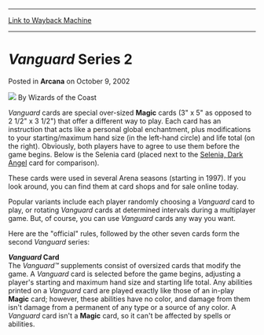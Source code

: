 
---
[Link to Wayback Machine](https://web.archive.org/web/20220628145325/https://magic.wizards.com/en/articles/archive/arcana/vanguard-series-2-2002-10-09)

[_metadata_:author]:- "Wizards of the Coast"
[_metadata_:description]:- "Vanguard cards are special over-sized Magic cards (3` x 5` as opposed to 2 1/2` x 3 1/2`) that offer a different way to play. Each card has an instruction that acts like a personal global enchantment, plus modifications to your starting/maximum hand size (in the left-hand circle) and life total (on the right). Obviously, both players have to agree to use them before the game"
[_metadata_:generator]:- "Drupal 7 (http://drupal.org)"
[_metadata_:node]:- "604576"
[_metadata_:publish_date]:- "2002-10-09"
[_metadata_:source]:- "div-main-content"
[_metadata_:title]:- "Vanguard Series 2"
[_metadata_:wayback_capture_timestamp]:- "2022-06-28 14:53:25"
[_metadata_:wayback_raw_url]:- "https://web.archive.org/web/20220628145325id_/https://magic.wizards.com/en/articles/archive/arcana/vanguard-series-2-2002-10-09"
[_metadata_:wayback_url]:- "https://magic.wizards.com/en/articles/archive/arcana/vanguard-series-2-2002-10-09"
---


*Vanguard* Series 2
===================



 Posted in **Arcana**
 on October 9, 2002 






![](https://media.magic.wizards.com/styles/auth_small/public/images/person/wizards_author.jpg)
By Wizards of the Coast











*Vanguard* cards are special over-sized **Magic** cards (3" x 5" as opposed to 2 1/2" x 3 1/2") that offer a different way to play. Each card has an instruction that acts like a personal global enchantment, plus modifications to your starting/maximum hand size (in the left-hand circle) and life total (on the right). Obviously, both players have to agree to use them before the game begins. Below is the Selenia card (placed next to the [Selenia, Dark Angel](https://gatherer.wizards.com/Pages/Card/Details.aspx?name=Selenia%2C+Dark+Angel) card for comparison).

These cards were used in several Arena seasons (starting in 1997). If you look around, you can find them at card shops and for sale online today.

Popular variants include each player randomly choosing a *Vanguard* card to play, or rotating *Vanguard* cards at determined intervals during a multiplayer game. But, of course, you can use *Vanguard* cards any way you want.

Here are the "official" rules, followed by the other seven cards form the second *Vanguard* series:

***Vanguard* Card**  
 The *Vanguard™* supplements consist of oversized cards that modify the game. A *Vanguard* card is selected before the game begins, adjusting a player's starting and maximum hand size and starting life total. Any abilities printed on a *Vanguard* card are played exactly like those of an in-play **Magic** card; however, these abilities have no color, and damage from them isn't damage from a permanent of any type or a source of any color. A *Vanguard* card isn't a **Magic** card, so it can't be affected by spells or abilities.

  






